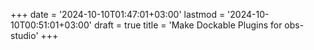 +++
date = '2024-10-10T01:47:01+03:00'
lastmod = '2024-10-10T00:51:01+03:00'
draft = true
title = 'Make Dockable Plugins for obs-studio'
+++
